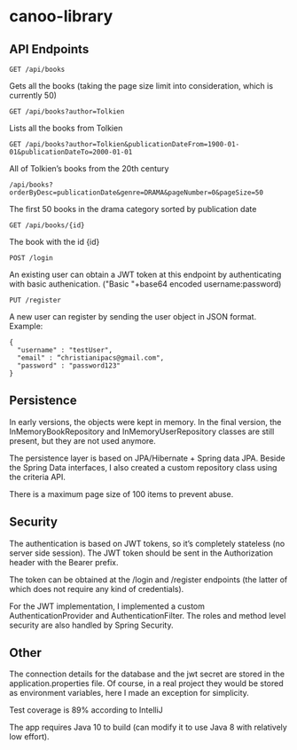 # canoo-library

## API Endpoints

```GET /api/books```

Gets all the books (taking the page size limit into consideration, which is currently 50)

```GET /api/books?author=Tolkien```

Lists all the books from Tolkien

```GET /api/books?author=Tolkien&publicationDateFrom=1900-01-01&publicationDateTo=2000-01-01```

All of Tolkien’s books from the 20th century

```/api/books?orderByDesc=publicationDate&genre=DRAMA&pageNumber=0&pageSize=50```

The first 50 books in the drama category sorted by publication date

```GET /api/books/{id}```

The book with the id {id}

```POST /login```

An existing user can obtain a JWT token at this endpoint by authenticating with basic authenication. ("Basic "+base64 encoded username:password)

```PUT /register```

A new user can register by sending the user object in JSON format. Example:

``` 
{
  "username" : "testUser",
  "email" : “christianipacs@gmail.com",
  "password" : "password123"
}
```

## Persistence
In early versions, the objects were kept in memory. In the final version, the InMemoryBookRepository and InMemoryUserRepository classes are still present, but they are not used anymore.

The persistence layer is based on JPA/Hibernate + Spring data JPA. Beside the Spring Data interfaces, I also created a custom repository class using the criteria API.

There is a maximum page size of 100 items to prevent abuse.

## Security
The authentication is based on JWT tokens, so it’s completely stateless (no server side session). The JWT token should be sent in the Authorization header with the Bearer prefix.

The token can be obtained at the /login and /register endpoints (the latter of which does not require any kind of credentials).

For the JWT implementation, I implemented a custom AuthenticationProvider and AuthenticationFilter.
The roles and method level security are also handled by Spring Security.

## Other
The connection details for the database and the jwt secret are stored in the application.properties file. Of course, in a real project they would be stored as environment variables, here I made an exception for simplicity.

Test coverage is 89% according to IntelliJ

The app requires Java 10 to build (can modify it to use Java 8 with relatively low effort).
